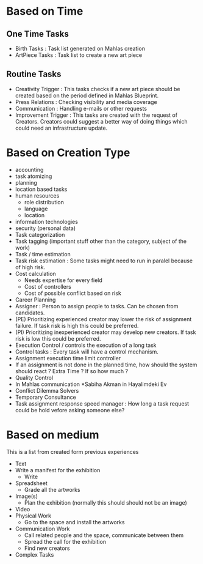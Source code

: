 # Based on Time

## One Time Tasks
* Birth Tasks : Task list generated on Mahlas creation
* ArtPiece Tasks : Task list to create a new art piece

## Routine Tasks
* Creativity Trigger : This tasks checks if a new art piece should be created based on the period defined in Mahlas Blueprint.
* Press Relations : Checking visibility and media coverage
* Communication : Handling e-mails or other requests
* Improvement Trigger : This tasks are created with the request of Creators. Creators could suggest a better way of doing things which could need an infrastructure update.

# Based on Creation Type

* accounting
* task atomizing
* planning
* location based tasks
* human resources
  * role distribution
  * language
  * location
* information technologies
* security (personal data)
* Task categorization
* Task tagging (important stuff other than the category, subject of the work)
* Task / time estimation
* Task risk estimation : Some tasks might need to run in paralel because of high risk.
* Cost calculation
  * Needs expertise for every field
  * Cost of controllers
  * Cost of possible conflict based on risk
* Career Planning
* Assigner : Person to assign people to tasks. Can be chosen from candidates. 
 * (PE) Prioritizing experienced creator may lower the risk of assignment failure. If task risk is high this could be preferred.
 * (PI) Prioritizing inexperienced creator may develop new creators.  If task risk is low this could be preferred.
* Execution Control / controls the execution of a long task
* Control tasks : Every task will have a control mechanism.
* Assignment execution time limit controller
* If an assignment is not done in the planned time, how should the system should react ? Extra Time ? If so how much ?
* Quality Control
* In Mahlas communication *Sabiha Akman in Hayalimdeki Ev
* Conflict Dilemma Solvers
* Temporary Consultance
* Task assignment response speed manager : How long a task request could be hold vefore asking someone else?

# Based on medium

This is a list from created form  previous experiences

* Text
* Write a manifest for the exhibition
	* Write 
* Spreadsheet
	* Grade all the artworks
* Image(s)
	* Plan the exhibition (normally this should should not be an image)
* Video
* Physical Work
	* Go to the space and install the artworks
* Communication Work
	* Call related people and the space, communicate between them
	* Spread the call for the exhibition
	* Find new creators
* Complex Tasks
